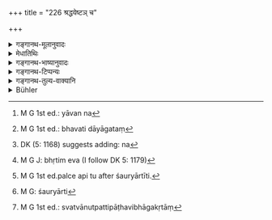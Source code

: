 +++
title = "226 श्रद्धयेष्टञ् च"

+++

<details><summary>गङ्गानथ-मूलानुवादः</summary>

He shall always diliqenty perform, with faith, sacrifices and other religious acts; done with faith, and with well-begotten wealth, they become imperishable.—(226)


Of these, learning and austerities are the sources that bring presents. Though ‘present’ constitutes only one kind of wealth, yet it has been mentioned as two, on account of its twofold source. The qualifications of the persons making the gifts have also to be borne in mind. If the giver does not happen to be absolutely objectionable, the wealth derived from him is also pure.—The terms ‘person sacrificed for’ and ‘pupil’ indicate the work of officiating at sacrifices and teaching.—‘inherited,’ from one’s forefathers.—‘Bride,’ what is obtained from the Father-in-law, at the time of marriage.—‘Bravery’— for the Kṣatriya; while the ‘bride’ and ‘inheritance,’ are common to all men.


‘Service’ consists of running on errands and obeying orders; while ‘attendance’ is agreeable behaviour. Of these, ‘usury,’ ‘agriculture’ and ‘trade’ are mixed only for the non - Vaiśya; for the Vaiśya, these are commendable. Similarly, ‘service,’ consisting of attending upon twice-born men, is commendable for the Śūdra; the others are not commended for him. What is meant by these being ‘mixed’ is, that the results obtained from acts, performed with wealth derived from those sources, are transitory; these results lasting only during the present life.


‘Pārśvika,’—the man at one’s side, obtains wealth by means of bribery, etc. For instance, having come to know that a person is going to obtain some wealth, one goes over to him and says, ‘I shall get yon so much wealth, you should give me something out of it,’ and then receives it from him; the man not having done anything himself, nor having anything done by others, but simply looking on, and yet receiving money; or when one receives some consideration for standing surety for a borrower.—‘Pratirūpaka’ is pretence, hypocrisy .—‘Fraud’—when one sells the kusumbha flower, in place of saffron.—‘Ārti’ is causing pain to others.—‘Stealing’ is taking away things by stealth; and ‘robbery’ is taking away by force.
</details>

<details><summary>मेधातिथिः</summary>

**इष्टम्** अन्तर्वेदि यत् क्रियते यज्ञादि कर्म । **पूर्तं** ततो ऽन्यत्र संमानाद्य् अदृष्टार्थम् । **ते श्रद्धया** कर्तव्ये । तथा **स्वागतैश्** च **धनैः** शोभनेनागच्छन्ति यानि धनानि श्रुतशौर्यतपःकन्यादिना । एवम् **अक्षये** ऽक्षयफले **भवतः** । यानि तु न स्वागतानि नाक्षयफलानि न पुनर् निष्फलानि । तथा हि तैर् अपि स्वाम्यम् उत्पद्यते । तेन च यागादयः कर्तव्याः । न च यागदानादिप्रकरणे कुसीदादिप्रतिषेधः श्रुतो येन तदङ्गं स्यात् । तस्माद् यावन्तः[^२७४] स्वर्गोत्पत्तिहेतवः तैर् अर्जितेन धनेन यागादयः कर्तव्याः । फलस्य तु प्रकर्षापकर्षौ भवतः ॥


[^२७४]:
     M G 1st ed.: yāvan na

- के पुनस् ते प्रशस्तधनोपायाः । अत उच्यते ।[^२७५]

- श्रुतशौर्यतपःकन्यायाज्यशिष्यान्वयागतम् ।

- धनं सप्तविधं शुद्धं उभयो ऽप्य् अस्य तद्विधः ॥ (न्स्म् १.४१)

तत्र श्रुततपसी प्रतिग्रहनिमित्तम् । एको ऽपि प्रतिग्रहो निमित्तभेदाद् भेदेनोकतः । प्रतिग्राह्यगुणा अपि सामर्थ्यात् तत्र द्रष्टव्याः । यदि नात्यन्तदुष्टो दाता भवति तदा तस्माद् आगतं[^२७६] शुद्धं भवति । याज्यशिष्यशब्दाभ्यां याजनाध्यापने गृह्येते । अन्वयागतं पितृपैतामहादि । कन्यादानकाले श्वशुरगृहाल् लब्धम् । शौर्येण क्षत्रियस्य । कन्यान्वयौ सर्वसाधारणौ ।


[^२७६]:
     M G 1st ed.: bhavati dāyāgataṃ

- कुसीदकृषिवाणिज्यशिल्पसेवानुवृत्तितः ।

- कृतोपकाराद् आप्तं च शबलं समुदाहृतम् ॥ (न्स्म् १.४२)

सेवा प्रेष्यकरत्वं यथेच्छविनियोज्यता । अनुवृत्तिः प्रियतानुकूला । तत्र कुसीदकृषिवाणिज्यान्य् अवैश्यस्य, वैश्यस्य प्रशस्तान्य् एव । सेवा द्विजातिशुश्रूषा शूद्रस्य प्रशस्तैव । अन्या तु तस्य निन्दिता । शबलग्रहणेनाचिरस्थायिता फलस्योच्यते ।[^२७७] यावज्जीवं तत् फलं भवति ।


[^२७७]:
     DK (5: 1168) suggests adding: na

- पार्श्विकद्यूतचौर्यार्तिप्रातिरूपकसाहसैः ।

- व्याजेनोपार्जितं यच् च तत् कृष्णं समुदाहृतम् ॥ (न्स्म् १.४३)

पार्श्विकः पार्श्वस्थः उत्कोचादिना धनम् अर्जयति । ज्ञात्वा धनागमं कस्यचिद् "अहं ते दापयामि मह्यं त्वया किंचिद् दातव्यम्" इति यो गृह्णाति स पार्श्विकः । न कर्ता कारयिता तटस्थो न त्व् अज्ञतया गृह्णाति । यथा च गृहीत्वाधमर्णाय प्रतिभूत्वेनावतिष्ठते । प्रतूपको दाम्भिकः । कुसुम्भाद्युपहितकुङ्कुमादिविक्रयो व्याजः । आर्तिः परपीडा । प्रच्छन्नहरणं चौर्यम् । प्रसभं साहसम् ।

- <u>ननु</u> चौर्यसाहसाभ्यां स्वाम्यम् एव नास्ति, तन्निमित्तेष्व् अपठितत्वात्- "स्वामी रिक्थक्रयसंविभागपरिग्रहाधिगमेषु" (ग्ध् १०.३९) इति, तथा "विद्याशिल्पं भृतिः सेवा"[^२७८] (म्ध् १०.११६) इत्यादि, तथा "सप्त वित्तागमा धर्म्याः" (म्ध् १०.११५) इति च । अथास्माद् एव वचनात् स्वाम्यकारणत्वम् अन्योर् इति । कथं तर्हि "बलाद् भुक्तं न जीर्यति" इति ।


[^२७८]:
     M G J: bhṛtim eva (I follow DK 5: 1179)

- <u>केचित्</u> तावद् आहुः । नैवायं पाठो ऽस्ति "द्यूतचौर्यार्ति" इति, अपि तु[^२७९] "वैर्यार्ति"[^२८०] इति । वैरिणः सकाशाद् यद् गृह्यते संधानकाले "यद्य् एतावद् ददासि तदा त्वया संधिं करोमि," शक्तिविहीनतया ददाति । साहसम् अपि न प्रसह्य हरणम्, किं तर्हि, यत् प्राणसंदेहेनार्ज्यते पोतयात्रतया रहसि राजप्रतिषिद्धप्रतिक्रयेण च । 


[^२८०]:
     M G: śauryārti


[^२७९]:
     M G 1st ed.palce api tu after śauryārtīti.

- <u>अन्ये</u> तु मन्यन्ते । नैव बलाद् अपहरणेन स्वाम्यं भोगेन वा जरणं विरुध्यते यतो बलं प्रथमम् अपहारकाले त्व् असत्य् अपि बल उपेक्षया भोगस् तत्र स्वाम्यम् । यत्र त्व् आरम्भात् प्रभृति सर्वकालिको बलोपभोगस् तत्र जीर्यतीति कथ्यते । तस्माद् उभयम् अविरुद्धम् । 

- इदं युक्तं यच् चौर्यसाहसाभ्यां स्वत्वानुत्पत्तिः, पाठविभागकृतत्वात्,[^२८१] अन्यैश् च स्मृतिकारैः स्वत्वहेतुष्व् अपरिगणनात् ॥ ४.२२६ ॥


[^२८१]:
     M G 1st ed.: svatvānutpattipāṭhavibhāgakṛtāṃ
</details>

<details><summary>गङ्गानथ-भाष्यानुवादः</summary>

‘*Iṣṭa*,’ ‘*sacrifice*,’ stands for those acts of Sacrifice and the like that are done on a regular altar; while ‘*pūrta*’ stands for other acts done with a view to spiritual results, such as honouring those who deserve to be honoured, and so forth.

Both these sets of acts shall be done ‘*with faith*;’ and *with well-gotten wealth*;’—*i.e*., with wealth got by such fair means as learning, bravery, bride, and so forth.

Thus performed, these acts lead to ini perishable results. Those that are performed with wealth not well-gotten, are not fruitless; they only lead to perishable (transitory) results. Because, even unfair means produce *ownership*; so that sacrifices may be performed with wealth over which one’s ownership has been produced. Further, *usury* (as a means of acquiring wealth) is not found to have been prohibited anywhere in connection with sacrifices and charities. Hence it follows that, even with the help of such wealth, sacrifices, etc., shall be performed till Heaven has been attained. There will certainly be some difference in the degr.ee of excellence in the results obtained.

Now, the question arises—What are the *fair* sources of acquiring wealth?

In answer to this, we have the following verses:—

I. *What is derived from* (*a*) *learning*, (*b*) *bravery*, (*c*)
*austerities*, (*d*) *bride*, (*e*) *person sacrificed for*, (*f*)
*pupil, and* (g) *inheritance,—are the seven kinds of ‘pure*’ *wealth;
and the result of these is also pure*.

> Of these, *learning* and *austerities* are the sources that bring > presents. Though ‘present’ constitutes only one kind of wealth, yet it > has been mentioned as *two*, on account of its twofold source. The > qualifications of the persons making the gifts have also to be borne > in mind. If the giver does not happen to be absolutely objectionable, > the wealth derived from him is also *pure*.—The terms ‘*person > sacrificed for*’ and ‘*pupil*’ indicate the work of *officiating at > sacrifices* and *teaching*.—‘*inherited*,’ from one’s > forefathers.—‘*Bride*,’ what is obtained from the Father-in-law, at > the time of marriage.—‘*Bravery*’— for the *Kṣatriya*; while the > ‘bride’ and ‘inheritance,’ are common to all men.

II\. *What is derived by*— (*a*) *usury*—(*b*) *agriculture*, (*c*)
*trade*, (*d*) *art* (*e*) *service*, (*f*) *attendance*, *and* (*g*)
*from a person who has been helped* ;—*these seven kinds of wealth are
called* ‘*mixed*.’

> ‘*Service*’ consists of running on errands and obeying orders; while > ‘*attendance*’ is agreeable behaviour. Of these, ‘usury,’ > ‘agriculture’ and ‘trade’ are *mixed* only for the *non* - *Vaiśya*; > for the *Vaiśya*, these are commendable. Similarly, ‘service,’ > consisting of attending upon twice-born men, is commendable for the > *Śūdra*; the others are not commended for him. What is meant by these > being ‘mixed’ is, that the results obtained from acts, performed with > wealth derived from those sources, are transitory; these results > lasting only during the present life.

III\. *What is obtained by*—(*a*) *bribery*, (*b*) *gambling*, (*c*)
*stealing*, (*d*) *causing pain to others*, (*e*) *hypocrisy*, (*f*)
*robbery and* (*g*) *fraud*;—*all this has been declared to be ‘black*.’

> ‘*Pārśvika*,’—the man at one’s side, obtains wealth by means of > bribery, etc. For instance, having come to know that a person is going > to obtain some wealth, one goes over to him and says, ‘I shall get yon > so much wealth, you should give me something out of it,’ and then > receives it from him; the man not having done anything himself, nor > having anything done by others, but simply looking on, and yet > receiving money; or when one receives some consideration for standing > surety for a borrower.—‘*Pratirūpaka*’ is pretence, hypocrisy > .—‘*Fraud*’—when one sells the *kusumbha* flower, in place of > saffron.—‘*Ārti*’ is causing pain to others.—‘*Stealing*’ is taking > away things by stealth; and ‘*robbery*’ is taking away by force.

“As a matter of fact, stealing and robbery do not produce *ownership* at all, these not having been mentioned, among the means of acquiring it, in Gautama 10.39—‘One becomes an owner by inheritance, purchase, partition, presents and trade;’ or, in Manu (10.116)—‘Learning, Art, Service,’ etc; or, again, Manu (10.115)—‘Seven sources of wealth are legal, etc.’ If it be argued that these same assertions indicate Theft and Robbery also as sources of wealth—then, what would be the meaning of the assertion—‘What is eaten by force, cannot be digested.’”

Some people offer the following explanation:—‘*Dyūta-cauryārti*’ (Gambling, Theft, Causing pain to others) is not the right reading; the right reading being ‘*vairyārti*’ (enmity, causing pain). At the time of making peace with an enemy, one says, ‘I shall make peace with yon only if you give me so much;’ and the other party, being helpless, gives what is asked for,—The term, *sāhasa*, does not stand for *robbery*, but for
*rashness*; when, for instance, one earns wealth even at the risk of
one’s life; *e.g*., by going on boats, or by selling things prohibited by the king.

Others, however, opine as follows:—‘Ownership’ by robbery is not incompatible with the assertion regarding ‘not digesting;’ because force is employed only at the first act of snatching, and, after that, even when there is no force used, and the wealth is obtained and enjoyed merely by the indifference of the other party, there does come about actual *ownership* And, as for the assertion that it is not digested, this refers to the case where voilence (violence?) is used from beginning to end. Thus there is no incompatability between the two.

The right view on this point is as follows:—Real ownership is not brought about by Theft and Robbery, because of the different reading suggested; and also because other Smṛti-writers have not mentioned these among the.means of acquiring weath.—(226)
</details>

<details><summary>गङ्गानथ-टिप्पन्यः</summary>

This verse is quoted in *Aparārka* (p. 290);—and in *Hemādri* (Dāna, p.
86).
</details>

<details><summary>गङ्गानथ-तुल्य-वाक्यानि</summary>

*Baudhāyana* (1.5.62, 64).—‘The gods, ever bent upon purity, loath the
offerings of the faithless, and never accept them. In connection with
this they quote the following—Faithlessness is the worst sin, Faith is
the highest penance; therefore the gods do not eat what is offered
without faith.’

*Mahābhārata* (Śānti., 270. 6, 7, 13, 14, 15, 16, 17, 18, 21).—‘An
action involving injury to living beings destroys faith here as also
elsewhere; and O Brahman, Faith, being destroyed, destroys the man.—A
sacrifice is a sacrifice only when it is performed by men who are calm,
imbued with faith, self-controlled and high-minded, not otherwise.—One
should eat food offered by the generous man, never that offered by the
miser or the woman.—The faithless man does not deserve to make offerings
to gods; his food should never be eaten; so have declared persons versed
in law.—Faithlessness is the worst sin; Faith is destructive of sin; the
man imbued with faith casts off sin, just as the serpent casts off its
skin, etc.’

*Mahābhārata* (Aparārka, p. 290).—‘The one-fìre Rite, the offerings into
the three fires, the gifts given within the altar—these are called
*Iṣṭa*. Wells, tanks, ponds, temples, food-stalls, public gardens—the
building of these is called *Pūrta*.’

*Nārada* (Do.).—‘Receiving guests and Vaiśvadeva-offerings are called
Iṣṭa. Tanks, ponds, temples, food-stalls, gardens, gifts made during
eclipses, and on the day of the sun passing from one sign into another,
and on the twelfth day of the fortnight,—these constitute *Pūrta*.’
</details>

<details><summary>Bühler</summary>

226	Let him, without tiring, always offer sacrifices and perform works of charity with faith; for offerings and charitable works made with faith and with lawfully-earned money, (procure) endless rewards.
</details>
